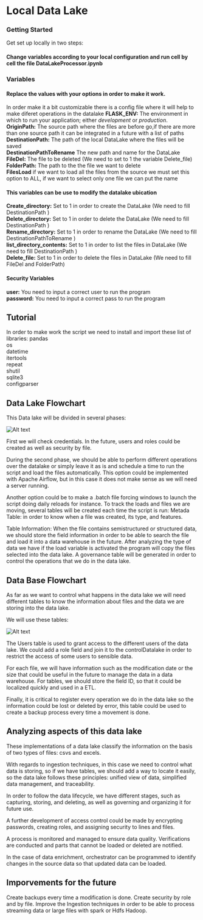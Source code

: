  # Local Data Lake #



### Getting Started ###
 
 Get set up locally in two steps:

#### Change variables according to your local configuration and run cell by cell the file DataLakeProcessor.ipynb ####

### Variables ### 

#### Replace the values with your options in order to make it work. ####
In order make it a bit customizable there is a config file where it will help to make diferet operations in the datalake
**FLASK_ENV:** The environment in which to run your application; either *development* or *production*. <br />
**OriginPath:** The source path where the files are before go,if there are more than one source path it can be integrated in a future with a list of paths  <br />
**DestinationPath:** The path of the local DataLake where the files will be saved <br />
**DestinationPathToRename** The new path and name for the DataLake <br />
**FileDel:** The file to be deleted (We need to set to 1 the variable Delete_file) <br />
**FolderPath:** The path to the the file we want to delete <br />
**FilesLoad**  if we want to load all the files from the source we must set this option to ALL, if we want to select only one file we can put the name <br />

#### This variables can be use to modify the datalake ubication ####
**Create_directory:** Set to 1 in order to create the DataLake (We need to fill DestinationPath )<br />
**Delete_directory:** Set to 1 in order to delete the DataLake (We need to fill DestinationPath ) <br />
**Rename_directory:** Set to 1 in order to rename the DataLake (We need to fill DestinationPathToRename ) <br />
**list_directory_contents:** Set to 1 in order to list the files in DataLake (We need to fill DestinationPath ) <br />
**Delete_file:**  Set to 1 in order to delete the files in DataLake (We need to fill FileDel and  FolderPath) <br />

#### Security Variables ####
**user:** You need to input a correct user to run the program <br />
**password:** You need to input a correct pass to run the program <br />

## Tutorial ##

In order to make work the script we need to install and import these list of libraries:
pandas <br />
os <br />
datetime <br />
itertools <br />
repeat <br />
shutil <br />
sqlite3 <br />
configparser <br />


## Data Lake Flowchart ##

This Data lake will be divided in several phases: 


![Alt text](https://github.com/hdelas/Loka-Exercise/tree/main/Images/DataLakeFlowChart.png "DataLakeFlowChart")


First we will check credentials. In the future, users and roles could be created as well as security by file.

During the second phase, we should be able to perform different operations over the datalake or simply leave it as is and schedule a time to run the script and load the files automatically. This option could be implemented with Apache Airflow, but in this case it does not make sense as we will need a server running.

Another option could be to make a .batch file forcing windows to launch the script doing daily reloads for instance.
To track the loads and files we are moving, several tables will be created each time the script is run: Metada Table: in order to know when a file was created, its type, and features.

Table Information: When the file contains semistructured or structured data, we should store the field information in order to be able to search the file and load it into a data warehouse in the future.
After analyzing the type of data we have if the load variable is activated the program will copy the files selected into the data lake. A governance table will be generated in order to control the operations that we do in the data lake.


## Data Base Flowchart ##

As far as we want to control what happens in the data lake we will need different tables to know the information about files and the data we are storing into the data lake.

We will use these tables:


![Alt text](https://github.com/hdelas/Loka-Exercise/tree/main/Images/DataBaseDiagram.png?raw=true)

The Users table is used to grant access to the different users of the data lake. We could add a role field and join it to the controlDatalake in order to restrict the access of some users to sensible data.

For each file, we will have information such as the modification date or the size that could be useful in the future to manage the data in a data warehouse. For tables, we should store the field ID, so that it could be localized quickly and used in a ETL.

Finally, it is critical to register every operation we do in the data lake so the information could be lost or deleted by error, this table could be used to create a backup process every time a movement is done.

## Analyzing aspects of this data lake ##

These implementations of a data lake classify the information on the basis of two types of files: csvs and excels.

With regards to ingestion techniques, in this case we need to control what data is storing, so if we have tables, we should add a way to locate it easily, so the data lake follows these principles: unified view of data, simplified data management, and traceability.

In order to follow the data lifecycle, we have different stages, such as capturing, storing, and deleting, as well as governing and organizing it for future use.

A further development of access control could be made by encrypting passwords, creating roles, and assigning security to lines and files.

A process is monitored and managed to ensure data quality. Verifications are conducted and parts that cannot be loaded or deleted are notified.

In the case of data enrichment, orchestrator can be programmed to identify changes in the source data so that updated data can be loaded.

## Imporvements for the future ##

Create backups every time a modification is done.
Create security by role and by file.
Improve the Ingestion techniques in order to be able to process streaming data or large files with spark or Hdfs Hadoop.
